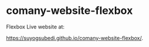 # comany-website-flexbox
Flexbox
Live website at:

 https://suyogsubedi.github.io/comany-website-flexbox/.
